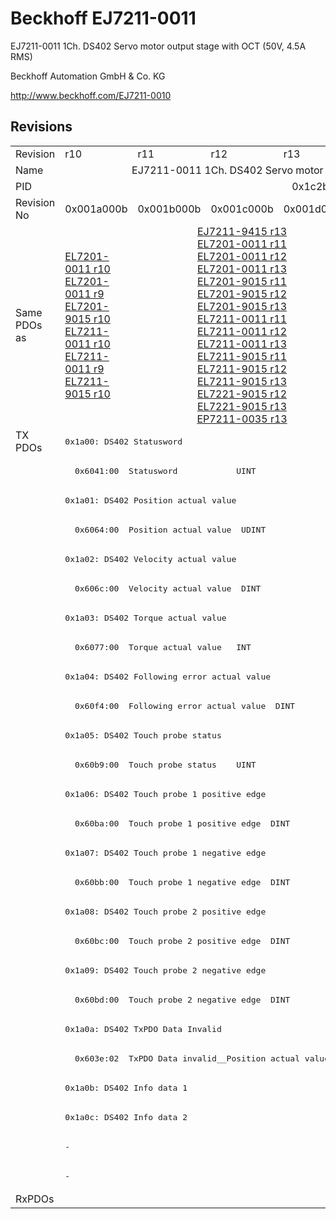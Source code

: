 # Beckhoff EJ7211-0011

EJ7211-0011 1Ch. DS402 Servo motor output stage with OCT (50V, 4.5A RMS)

Beckhoff Automation GmbH & Co. KG

http://www.beckhoff.com/EJ7211-0010

## Revisions
<table>
<tr>
<td>Revision</td>
<td>r10</td>
<td>r11</td>
<td>r12</td>
<td>r13</td>
<td>r14</td>
<td>r15</td>
<td>r16</td>
</tr>
<tr>
<td>Name</td>
<td colspan=7 align="center">EJ7211-0011 1Ch. DS402 Servo motor output stage with OCT (50V, 4.5A RMS)</td>
</tr>
<tr>
<td>PID</td>
<td colspan=7 align="center">0x1c2b2852</td>
</tr>
<tr>
<td>Revision No</td>
<td>0x001a000b</td>
<td>0x001b000b</td>
<td>0x001c000b</td>
<td>0x001d000b</td>
<td>0x001e000b</td>
<td>0x001f000b</td>
<td>0x0020000b</td>
</tr>
<tr>
<td>Same PDOs as</td>
<td><a href="EL7201-0011.md">EL7201-0011 r10</a><br/><a href="EL7201-0011.md">EL7201-0011 r9</a><br/><a href="EL7201-9015.md">EL7201-9015 r10</a><br/><a href="EL7211-0011.md">EL7211-0011 r10</a><br/><a href="EL7211-0011.md">EL7211-0011 r9</a><br/><a href="EL7211-9015.md">EL7211-9015 r10</a></td>
<td colspan=3 align="center"><a href="EJ7211-9415.md">EJ7211-9415 r13</a><br/><a href="EL7201-0011.md">EL7201-0011 r11</a><br/><a href="EL7201-0011.md">EL7201-0011 r12</a><br/><a href="EL7201-0011.md">EL7201-0011 r13</a><br/><a href="EL7201-9015.md">EL7201-9015 r11</a><br/><a href="EL7201-9015.md">EL7201-9015 r12</a><br/><a href="EL7201-9015.md">EL7201-9015 r13</a><br/><a href="EL7211-0011.md">EL7211-0011 r11</a><br/><a href="EL7211-0011.md">EL7211-0011 r12</a><br/><a href="EL7211-0011.md">EL7211-0011 r13</a><br/><a href="EL7211-9015.md">EL7211-9015 r11</a><br/><a href="EL7211-9015.md">EL7211-9015 r12</a><br/><a href="EL7211-9015.md">EL7211-9015 r13</a><br/><a href="EL7221-9015.md">EL7221-9015 r12</a><br/><a href="EL7221-9015.md">EL7221-9015 r13</a><br/><a href="EP7211-0035.md">EP7211-0035 r13</a></td>
<td colspan=2 align="center"><a href="EJ7211-9415.md">EJ7211-9415 r14</a><br/><a href="EJ7211-9415.md">EJ7211-9415 r15</a><br/><a href="EL7201-0011.md">EL7201-0011 r14</a><br/><a href="EL7201-0011.md">EL7201-0011 r15</a><br/><a href="EL7201-9015.md">EL7201-9015 r14</a><br/><a href="EL7201-9015.md">EL7201-9015 r15</a><br/><a href="EL7211-0011.md">EL7211-0011 r14</a><br/><a href="EL7211-0011.md">EL7211-0011 r15</a><br/><a href="EL7211-9015.md">EL7211-9015 r14</a><br/><a href="EL7211-9015.md">EL7211-9015 r15</a><br/><a href="EL7221-9015.md">EL7221-9015 r14</a><br/><a href="EL7221-9015.md">EL7221-9015 r15</a><br/><a href="EP7211-0035.md">EP7211-0035 r14</a><br/><a href="EP7211-0035.md">EP7211-0035 r15</a></td>
<td><a href="EJ7211-9415.md">EJ7211-9415 r16</a><br/><a href="EL7201-0011.md">EL7201-0011 r16</a><br/><a href="EL7201-9015.md">EL7201-9015 r16</a><br/><a href="EL7211-0011.md">EL7211-0011 r16</a><br/><a href="EL7211-9015.md">EL7211-9015 r16</a><br/><a href="EL7221-9015.md">EL7221-9015 r16</a><br/><a href="EP7211-0035.md">EP7211-0035 r16</a></td>
</tr>
<tr>
<td rowspan=26 valign=top>TX PDOs</td>
<td colspan=7 align="left"><pre>0x1a00: DS402 Statusword</pre></td>
<td></td>
</tr>
<tr>
<td colspan=7 align="left"><pre>  0x6041:00  Statusword            UINT</pre></td>
</tr>
<tr>
<td colspan=7 align="left"><pre>0x1a01: DS402 Position actual value</pre></td>
</tr>
<tr>
<td colspan=7 align="left"><pre>  0x6064:00  Position actual value  UDINT</pre></td>
</tr>
<tr>
<td colspan=7 align="left"><pre>0x1a02: DS402 Velocity actual value</pre></td>
</tr>
<tr>
<td colspan=7 align="left"><pre>  0x606c:00  Velocity actual value  DINT</pre></td>
</tr>
<tr>
<td colspan=7 align="left"><pre>0x1a03: DS402 Torque actual value</pre></td>
</tr>
<tr>
<td colspan=7 align="left"><pre>  0x6077:00  Torque actual value   INT</pre></td>
</tr>
<tr>
<td colspan=7 align="left"><pre>0x1a04: DS402 Following error actual value</pre></td>
</tr>
<tr>
<td colspan=7 align="left"><pre>  0x60f4:00  Following error actual value  DINT</pre></td>
</tr>
<tr>
<td colspan=7 align="left"><pre>0x1a05: DS402 Touch probe status</pre></td>
</tr>
<tr>
<td colspan=7 align="left"><pre>  0x60b9:00  Touch probe status    UINT</pre></td>
</tr>
<tr>
<td colspan=7 align="left"><pre>0x1a06: DS402 Touch probe 1 positive edge</pre></td>
</tr>
<tr>
<td colspan=7 align="left"><pre>  0x60ba:00  Touch probe 1 positive edge  DINT</pre></td>
</tr>
<tr>
<td colspan=7 align="left"><pre>0x1a07: DS402 Touch probe 1 negative edge</pre></td>
</tr>
<tr>
<td colspan=7 align="left"><pre>  0x60bb:00  Touch probe 1 negative edge  DINT</pre></td>
</tr>
<tr>
<td colspan=7 align="left"><pre>0x1a08: DS402 Touch probe 2 positive edge</pre></td>
</tr>
<tr>
<td colspan=7 align="left"><pre>  0x60bc:00  Touch probe 2 positive edge  DINT</pre></td>
</tr>
<tr>
<td colspan=7 align="left"><pre>0x1a09: DS402 Touch probe 2 negative edge</pre></td>
</tr>
<tr>
<td colspan=7 align="left"><pre>  0x60bd:00  Touch probe 2 negative edge  DINT</pre></td>
</tr>
<tr>
<td colspan=7 align="left"><pre>0x1a0a: DS402 TxPDO Data Invalid</pre></td>
</tr>
<tr>
<td colspan=7 align="left"><pre>  0x603e:02  TxPDO Data invalid__Position actual value  BOOL</pre></td>
</tr>
<tr>
<td colspan=7 align="left"><pre>0x1a0b: DS402 Info data 1</pre></td>
</tr>
<tr>
<td colspan=7 align="left"><pre>0x1a0c: DS402 Info data 2</pre></td>
</tr>
<tr>
<td colspan=4 align="left"><pre>-</pre></td>
<td colspan=3 align="left"><pre>0x1a0e: DS402 Modes of operation display</pre></td>
</tr>
<tr>
<td colspan=4 align="left"><pre>-</pre></td>
<td colspan=3 align="left"><pre>  0x6061:00  Modes of operation display  USINT</pre></td>
</tr>
<tr>
<td>RxPDOs</td>
<td colspan=7 align="left"></td>
</tr>
</table>
